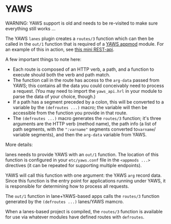 # YAWS

WARNING: YAWS support is old and needs to be re-visited to make sure everything
still works ...

The YAWS `lanes` plugin creates a `routes/3` function which can then
be called in the `out/1` function that is required of a
[YAWS appmod](http://yaws.hyber.org/appmods.yaws) module.
For an example of this in action, see
[this mini REST-api](https://github.com/lfex/yaws-rest-starter/blob/master/src/yrests-store-3.lfe).

A few important things to note here:

* Each route is composed of an HTTP verb, a path, and a function to execute
  should both the verb and path match.
* The function call in the route has access to the `arg-data` passed from
  YAWS; this contains all the data you could conceivably need to process a
  request. (You may need to import the `yaws_api.hrl` in your module to
  parse the data of your choice, though.)
* If a path has a segment preceded by a colon, this will be converted to a
  variable by the `(defroutes ...)` macro; the variable will then be
  accessible from the function you provide in that route.
* The `(defroutes ...)` macro generates the `routes/3` function; it's
  three arguments are the HTTP verb (method name), the path info (a list of
  path segments, with the `":varname"` segments converted to`varname`/
  variable segments), and then the `arg-data` variable from YAWS.

More details:

lanes needs to provide YAWS with an `out/1` function. The location of this
function is configured in your `etc/yaws.conf` file in the
`<appmods ...>` directives (it can be repeated for supporting multiple
endpoints).

YAWS will call this function with one argument: the YAWS `arg` record
data. Since this function is the entry point for applications running under
YAWS, it is responsible for determining how to process all requests.

The `out/1` function in lane+YAWS-based apps calls the `routes/3` function
generated by the `(defroutes ...)` lanes/YAWS mamcro.

When a lanes-based project is compiled, the `routes/3` function is available for use via
whatever modules have defined routes with `defroutes`.
